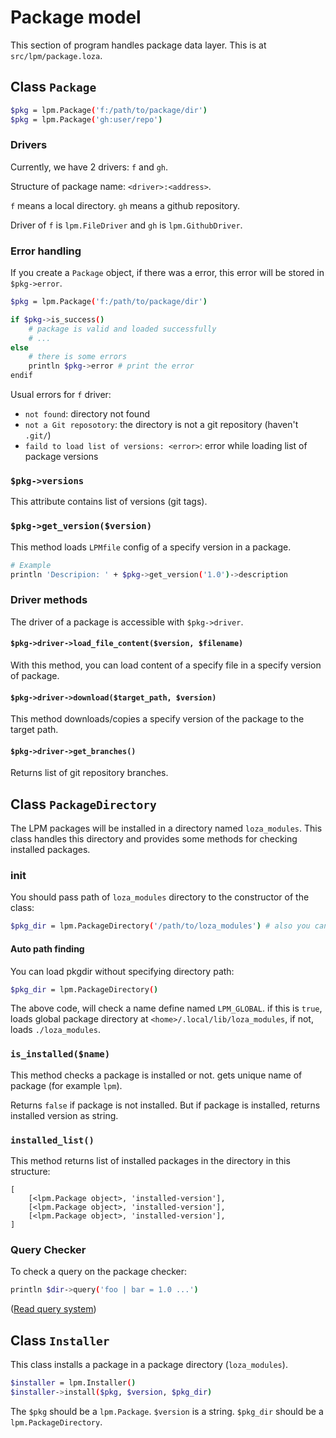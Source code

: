 # Package model
This section of program handles package data layer.
This is at `src/lpm/package.loza`.

## Class `Package`

```bash
$pkg = lpm.Package('f:/path/to/package/dir')
$pkg = lpm.Package('gh:user/repo')
```

### Drivers
Currently, we have 2 drivers: `f` and `gh`.

Structure of package name: `<driver>:<address>`.

`f` means a local directory.
`gh` means a github repository.

Driver of `f` is `lpm.FileDriver` and `gh` is `lpm.GithubDriver`.

### Error handling
If you create a `Package` object, if there was a error, this error will be stored in `$pkg->error`.

```bash
$pkg = lpm.Package('f:/path/to/package/dir')

if $pkg->is_success()
    # package is valid and loaded successfully
    # ...
else
    # there is some errors
    println $pkg->error # print the error
endif
```

Usual errors for `f` driver:
- `not found`: directory not found
- `not a Git reposotory`: the directory is not a git repository (haven't `.git/`)
- `faild to load list of versions: <error>`: error while loading list of package versions

### `$pkg->versions`
This attribute contains list of versions (git tags).

### `$pkg->get_version($version)`
This method loads `LPMfile` config of a specify version in a package.

```bash
# Example
println 'Descripion: ' + $pkg->get_version('1.0')->description
```

### Driver methods
The driver of a package is accessible with `$pkg->driver`.

#### `$pkg->driver->load_file_content($version, $filename)`
With this method, you can load content of a specify file in a specify version of package.

#### `$pkg->driver->download($target_path, $version)`
This method downloads/copies a specify version of the package to the target path.

#### `$pkg->driver->get_branches()`
Returns list of git repository branches.

## Class `PackageDirectory`
The LPM packages will be installed in a directory named `loza_modules`.
This class handles this directory and provides some methods for checking installed packages.

### init
You should pass path of `loza_modules` directory to the constructor of the class:

```bash
$pkg_dir = lpm.PackageDirectory('/path/to/loza_modules') # also you can use other name instead of `loza_modules`
```

#### Auto path finding
You can load pkgdir without specifying directory path:

```bash
$pkg_dir = lpm.PackageDirectory()
```

The above code, will check a name define named `LPM_GLOBAL`. if this is `true`, loads global package directory at `<home>/.local/lib/loza_modules`, if not, loads `./loza_modules`.

### `is_installed($name)`
This method checks a package is installed or not. gets unique name of package (for example `lpm`).

Returns `false` if package is not installed.
But if package is installed, returns installed version as string.

### `installed_list()`
This method returns list of installed packages in the directory in this structure:

```
[
    [<lpm.Package object>, 'installed-version'],
    [<lpm.Package object>, 'installed-version'],
    [<lpm.Package object>, 'installed-version'],
]
```

### Query Checker
To check a query on the package checker:

```bash
println $dir->query('foo | bar = 1.0 ...')
```

([Read query system](../query.md))

## Class `Installer`
This class installs a package in a package directory (`loza_modules`).

```bash
$installer = lpm.Installer()
$installer->install($pkg, $version, $pkg_dir)
```

The `$pkg` should be a `lpm.Package`.
`$version` is a string.
`$pkg_dir` should be a `lpm.PackageDirectory`.
